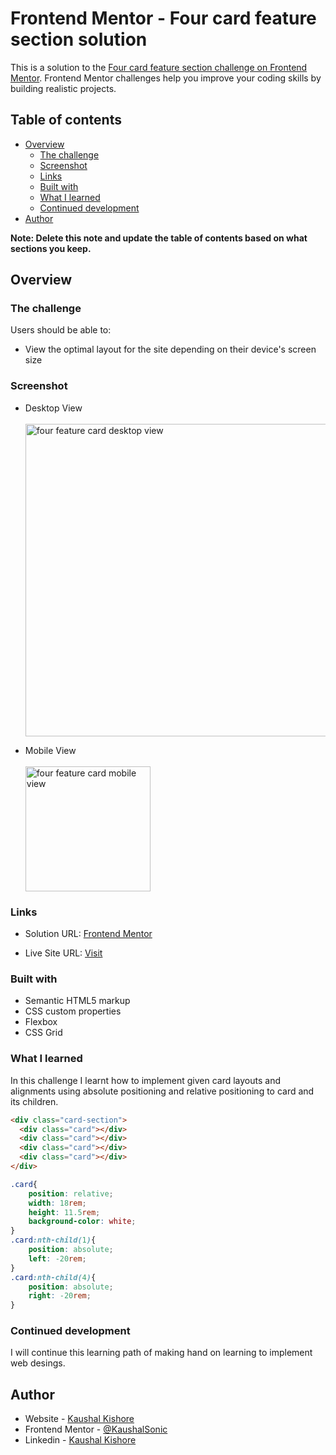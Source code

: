 # Frontend Mentor - Four card feature section solution

This is a solution to the [Four card feature section challenge on Frontend Mentor](https://www.frontendmentor.io/challenges/four-card-feature-section-weK1eFYK). Frontend Mentor challenges help you improve your coding skills by building realistic projects. 

## Table of contents

- [Overview](#overview)
  - [The challenge](#the-challenge)
  - [Screenshot](#screenshot)
  - [Links](#links)
  - [Built with](#built-with)
  - [What I learned](#what-i-learned)
  - [Continued development](#continued-development)
- [Author](#author)

**Note: Delete this note and update the table of contents based on what sections you keep.**

## Overview

### The challenge

Users should be able to:

- View the optimal layout for the site depending on their device's screen size

### Screenshot

* Desktop View <br><br>
  <img width="500" alt="four feature card desktop view" src="https://github.com/KaushalSonic/Frontend-Mentor/assets/88739514/b3ec05b3-8f06-4f31-84db-1b5147d3cf40">

* Mobile View <br><br>
  <img width="200" alt="four feature card mobile view" src="https://github.com/KaushalSonic/Frontend-Mentor/assets/88739514/a6044ab4-ec9f-4cbc-a9ec-eb5fad588263">
  

### Links

- Solution URL: [Frontend Mentor](https://www.frontendmentor.io/solutions/four-card-feature-section-TtzPQT7BN7)

- Live Site URL: [Visit](https://four-feature-card-kaushalsonic.netlify.app/)


### Built with

- Semantic HTML5 markup
- CSS custom properties
- Flexbox
- CSS Grid


### What I learned

In this challenge I learnt how to implement given card layouts and alignments using absolute positioning and relative positioning to card and its children.



```html
<div class="card-section">
  <div class="card"></div>
  <div class="card"></div>
  <div class="card"></div>
  <div class="card"></div>
</div>
```
```css
.card{
    position: relative;
    width: 18rem;
    height: 11.5rem;
    background-color: white;
}
.card:nth-child(1){
    position: absolute;
    left: -20rem;
}
.card:nth-child(4){
    position: absolute;
    right: -20rem;
}
```


### Continued development

I will continue this learning path of making hand on learning to implement web desings.


## Author

- Website - [Kaushal Kishore](https://my-portfolio-one-one.vercel.app/)
- Frontend Mentor - [@KaushalSonic](https://www.frontendmentor.io/profile/KaushalSonic)
- Linkedin - [Kaushal Kishore](https://www.linkedin.com/in/kaushal-kishore-b373111a8/)

